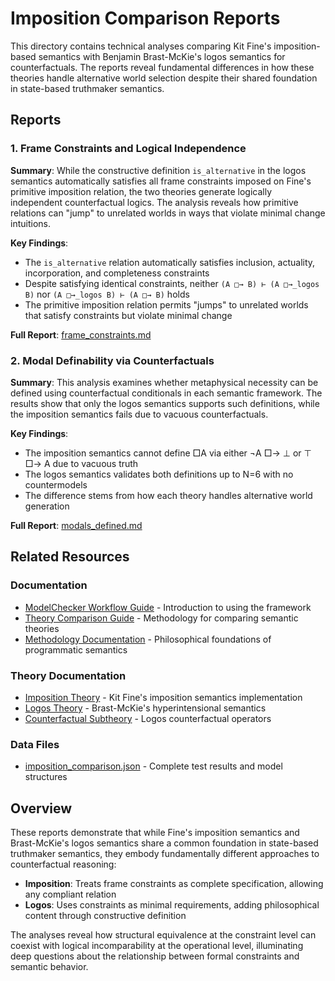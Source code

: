 # Imposition Comparison Reports

This directory contains technical analyses comparing Kit Fine's imposition-based semantics with Benjamin Brast-McKie's logos semantics for counterfactuals. The reports reveal fundamental differences in how these theories handle alternative world selection despite their shared foundation in state-based truthmaker semantics.

## Reports

### 1. Frame Constraints and Logical Independence

**Summary**: While the constructive definition `is_alternative` in the logos semantics automatically satisfies all frame constraints imposed on Fine's primitive imposition relation, the two theories generate logically independent counterfactual logics. The analysis reveals how primitive relations can "jump" to unrelated worlds in ways that violate minimal change intuitions.

**Key Findings**:

- The `is_alternative` relation automatically satisfies inclusion, actuality, incorporation, and completeness constraints
- Despite satisfying identical constraints, neither `(A □→ B) ⊢ (A □→_logos B)` nor `(A □→_logos B) ⊢ (A □→ B)` holds
- The primitive imposition relation permits "jumps" to unrelated worlds that satisfy constraints but violate minimal change

**Full Report**: [frame_constraints.md](frame_constraints.md)

### 2. Modal Definability via Counterfactuals

**Summary**: This analysis examines whether metaphysical necessity can be defined using counterfactual conditionals in each semantic framework. The results show that only the logos semantics supports such definitions, while the imposition semantics fails due to vacuous counterfactuals.

**Key Findings**:

- The imposition semantics cannot define □A via either ¬A □→ ⊥ or ⊤ □→ A due to vacuous truth
- The logos semantics validates both definitions up to N=6 with no countermodels
- The difference stems from how each theory handles alternative world generation

**Full Report**: [modals_defined.md](modals_defined.md)

## Related Resources

### Documentation

- [ModelChecker Workflow Guide](../../../../../Docs/usage/WORKFLOW.md) - Introduction to using the framework
- [Theory Comparison Guide](../../../../../Docs/usage/COMPARE_THEORIES.md) - Methodology for comparing semantic theories
- [Methodology Documentation](../../../../../Docs/methodology/README.md) - Philosophical foundations of programmatic semantics

### Theory Documentation

- [Imposition Theory](../../README.md) - Kit Fine's imposition semantics implementation
- [Logos Theory](../../../../logos/README.md) - Brast-McKie's hyperintensional semantics
- [Counterfactual Subtheory](../../../../logos/subtheories/counterfactual/README.md) - Logos counterfactual operators

### Data Files

- [imposition_comparison.json](imposition_comparison.json) - Complete test results and model structures

## Overview

These reports demonstrate that while Fine's imposition semantics and Brast-McKie's logos semantics share a common foundation in state-based truthmaker semantics, they embody fundamentally different approaches to counterfactual reasoning:

- **Imposition**: Treats frame constraints as complete specification, allowing any compliant relation
- **Logos**: Uses constraints as minimal requirements, adding philosophical content through constructive definition

The analyses reveal how structural equivalence at the constraint level can coexist with logical incomparability at the operational level, illuminating deep questions about the relationship between formal constraints and semantic behavior.
